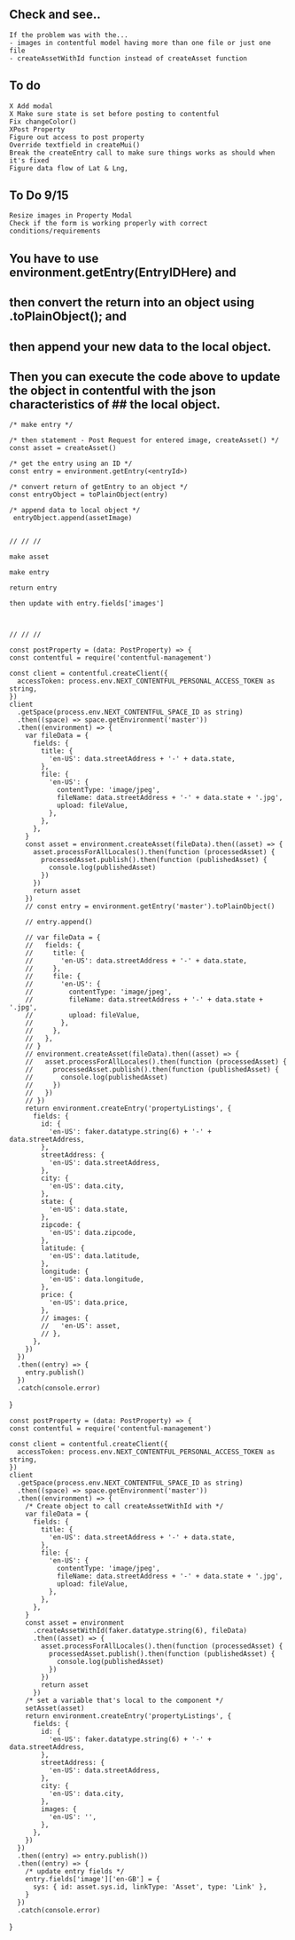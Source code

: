 ## Check and see..
    If the problem was with the...
    - images in contentful model having more than one file or just one file
    - createAssetWithId function instead of createAsset function

## To do
    X Add modal
    X Make sure state is set before posting to contentful
    Fix changeColor()
    XPost Property
    Figure out access to post property
    Override textfield in createMui()
    Break the createEntry call to make sure things works as should when it's fixed
    Figure data flow of Lat & Lng,

## To Do 9/15
    Resize images in Property Modal
    Check if the form is working properly with correct conditions/requirements

## You have to use environment.getEntry(EntryIDHere) and 
##  then convert the return into an object using .toPlainObject(); and 
##  then append your new data to the local object.
##  Then you can execute the code above to update the object in contentful with the json characteristics of ##  the local object.
    /* make entry */

    /* then statement - Post Request for entered image, createAsset() */
    const asset = createAsset()

    /* get the entry using an ID */
    const entry = environment.getEntry(<entryId>)

    /* convert return of getEntry to an object */
    const entryObject = toPlainObject(entry)

    /* append data to local object */
     entryObject.append(assetImage)


    // // //

    make asset

    make entry

    return entry

    then update with entry.fields['images']

    

    // // //

    const postProperty = (data: PostProperty) => {
    const contentful = require('contentful-management')

    const client = contentful.createClient({
      accessToken: process.env.NEXT_CONTENTFUL_PERSONAL_ACCESS_TOKEN as string,
    })
    client
      .getSpace(process.env.NEXT_CONTENTFUL_SPACE_ID as string)
      .then((space) => space.getEnvironment('master'))
      .then((environment) => {
        var fileData = {
          fields: {
            title: {
              'en-US': data.streetAddress + '-' + data.state,
            },
            file: {
              'en-US': {
                contentType: 'image/jpeg',
                fileName: data.streetAddress + '-' + data.state + '.jpg',
                upload: fileValue,
              },
            },
          },
        }
        const asset = environment.createAsset(fileData).then((asset) => {
          asset.processForAllLocales().then(function (processedAsset) {
            processedAsset.publish().then(function (publishedAsset) {
              console.log(publishedAsset)
            })
          })
          return asset
        })
        // const entry = environment.getEntry('master').toPlainObject()

        // entry.append()

        // var fileData = {
        //   fields: {
        //     title: {
        //       'en-US': data.streetAddress + '-' + data.state,
        //     },
        //     file: {
        //       'en-US': {
        //         contentType: 'image/jpeg',
        //         fileName: data.streetAddress + '-' + data.state + '.jpg',
        //         upload: fileValue,
        //       },
        //     },
        //   },
        // }
        // environment.createAsset(fileData).then((asset) => {
        //   asset.processForAllLocales().then(function (processedAsset) {
        //     processedAsset.publish().then(function (publishedAsset) {
        //       console.log(publishedAsset)
        //     })
        //   })
        // })
        return environment.createEntry('propertyListings', {
          fields: {
            id: {
              'en-US': faker.datatype.string(6) + '-' + data.streetAddress,
            },
            streetAddress: {
              'en-US': data.streetAddress,
            },
            city: {
              'en-US': data.city,
            },
            state: {
              'en-US': data.state,
            },
            zipcode: {
              'en-US': data.zipcode,
            },
            latitude: {
              'en-US': data.latitude,
            },
            longitude: {
              'en-US': data.longitude,
            },
            price: {
              'en-US': data.price,
            },
            // images: {
            //   'en-US': asset,
            // },
          },
        })
      })
      .then((entry) => {
        entry.publish()
      })
      .catch(console.error)
  }


    const postProperty = (data: PostProperty) => {
    const contentful = require('contentful-management')

    const client = contentful.createClient({
      accessToken: process.env.NEXT_CONTENTFUL_PERSONAL_ACCESS_TOKEN as string,
    })
    client
      .getSpace(process.env.NEXT_CONTENTFUL_SPACE_ID as string)
      .then((space) => space.getEnvironment('master'))
      .then((environment) => {
        /* Create object to call createAssetWithId with */
        var fileData = {
          fields: {
            title: {
              'en-US': data.streetAddress + '-' + data.state,
            },
            file: {
              'en-US': {
                contentType: 'image/jpeg',
                fileName: data.streetAddress + '-' + data.state + '.jpg',
                upload: fileValue,
              },
            },
          },
        }
        const asset = environment
          .createAssetWithId(faker.datatype.string(6), fileData)
          .then((asset) => {
            asset.processForAllLocales().then(function (processedAsset) {
              processedAsset.publish().then(function (publishedAsset) {
                console.log(publishedAsset)
              })
            })
            return asset
          })
        /* set a variable that's local to the component */
        setAsset(asset)
        return environment.createEntry('propertyListings', {
          fields: {
            id: {
              'en-US': faker.datatype.string(6) + '-' + data.streetAddress,
            },
            streetAddress: {
              'en-US': data.streetAddress,
            },
            city: {
              'en-US': data.city,
            },
            images: {
              'en-US': '',
            },
          },
        })
      })
      .then((entry) => entry.publish())
      .then((entry) => {
        /* update entry fields */
        entry.fields['image']['en-GB'] = {
          sys: { id: asset.sys.id, linkType: 'Asset', type: 'Link' },
        }
      })
      .catch(console.error)
  }